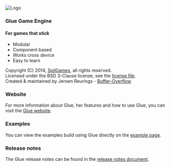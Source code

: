 ![Logo](https://raw.github.com/spilgames/glue/gh-pages/img/logo.png)
### Glue Game Engine
#### For games that stick
* Modular
* Component based
* Works cross device
* Easy to learn   

Copyright (C) 2014, [SpilGames](http://www.spilgames.com), all rights reserved.   
Licensed under the BSD 3-Clause license, see the [license file](https://github.com/spilgames/5-glue-engine/blob/master/LICENSE).  
Created & maintained by Jeroen Reurings - [Buffer-Overflow](https://github.com/Buffer-Overflow)  

### Website
For more information about Glue, her features and how to use Glue, you can visit the [Glue website](http://glue-engine.com).

### Examples
You can view the examples build using Glue directly on the [example page](https://rawgithub.com/spilgames/glue/master/example/index.html).

### Release notes
The Glue release notes can be found in the [release notes document](https://github.com/spilgames/glue/blob/master/RELEASE.md).

